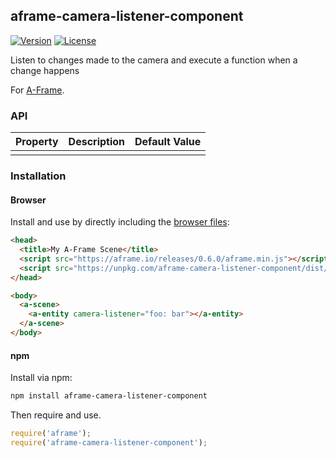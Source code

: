 ## aframe-camera-listener-component

[![Version](http://img.shields.io/npm/v/aframe-camera-listener-component.svg?style=flat-square)](https://npmjs.org/package/aframe-camera-listener-component)
[![License](http://img.shields.io/npm/l/aframe-camera-listener-component.svg?style=flat-square)](https://npmjs.org/package/aframe-camera-listener-component)

Listen to changes made to the camera and execute a function when a change happens

For [A-Frame](https://aframe.io).

### API

| Property | Description | Default Value |
| -------- | ----------- | ------------- |
|          |             |               |

### Installation

#### Browser

Install and use by directly including the [browser files](dist):

```html
<head>
  <title>My A-Frame Scene</title>
  <script src="https://aframe.io/releases/0.6.0/aframe.min.js"></script>
  <script src="https://unpkg.com/aframe-camera-listener-component/dist/aframe-camera-listener-component.min.js"></script>
</head>

<body>
  <a-scene>
    <a-entity camera-listener="foo: bar"></a-entity>
  </a-scene>
</body>
```

#### npm

Install via npm:

```bash
npm install aframe-camera-listener-component
```

Then require and use.

```js
require('aframe');
require('aframe-camera-listener-component');
```
